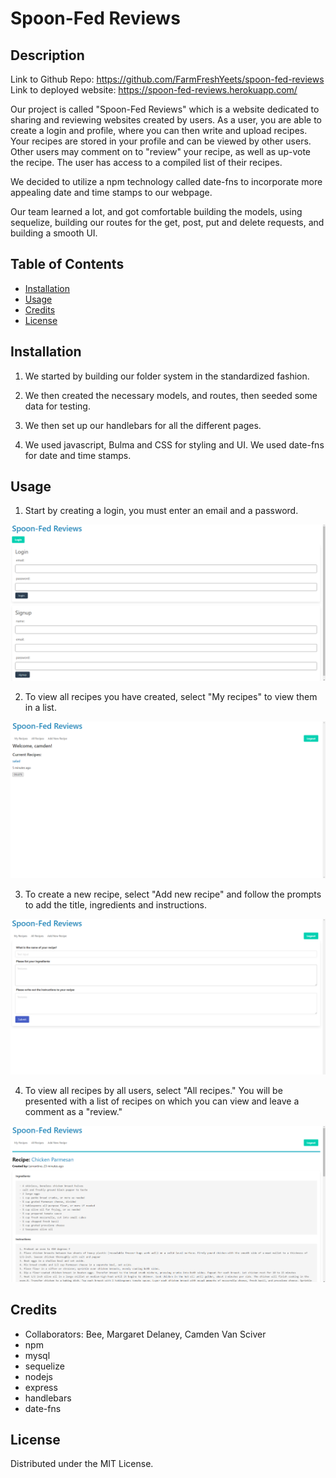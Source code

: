 # Spoon-Fed Reviews

## Description

Link to Github Repo: https://github.com/FarmFreshYeets/spoon-fed-reviews
Link to deployed website: https://spoon-fed-reviews.herokuapp.com/

Our project is called "Spoon-Fed Reviews" which is a website dedicated to sharing and reviewing websites created by users. As a user, you are able to create a login and profile, where you can then write and upload recipes. Your recipes are stored in your profile and can be viewed by other users. Other users may comment on to "review" your recipe, as well as up-vote the recipe. The user has access to a compiled list of their recipes.

We decided to utilize a npm technology called date-fns to incorporate more appealing date and time stamps to our webpage.

Our team learned a lot, and got comfortable building the models, using sequelize, building our routes for the get, post, put and delete requests, and building a smooth UI.

## Table of Contents

- [Installation](#installation)
- [Usage](#usage)
- [Credits](#credits)
- [License](#license)

## Installation

1. We started by building our folder system in the standardized fashion.

2. We then created the necessary models, and routes, then seeded some data for testing.

3. We then set up our handlebars for all the different pages.

4. We used javascript, Bulma and CSS for styling and UI. We used date-fns for date and time stamps.

## Usage

1. Start by creating a login, you must enter an email and a password.

![login](public/images/login.png)

2. To view all recipes you have created, select "My recipes" to view them in a list.

![my recipes](public/images/myrecipe.png)

3. To create a new recipe, select "Add new recipe" and follow the prompts to add the title, ingredients and instructions.

![new recipe](public/images/newrecipe.png)

4. To view all recipes by all users, select "All recipes." You will be presented with a list of recipes on which you can view and leave a comment as a "review."

![all recipes](public/images/allrecipe.png)


## Credits

- Collaborators: Bee, Margaret Delaney, Camden Van Sciver
- npm
- mysql
- sequelize
- nodejs
- express
- handlebars
- date-fns

## License

Distributed under the MIT License.